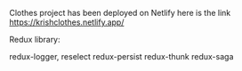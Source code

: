 Clothes project has been deployed on Netlify here is the link
https://krishclothes.netlify.app/


Redux library:

redux-logger,
reselect
redux-persist
redux-thunk
redux-saga